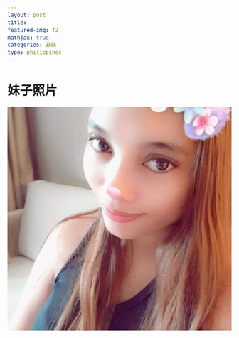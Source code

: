 ```yaml
---
layout: post
title: 
featured-img: f2
mathjax: true
categories: 菲妹
type: philippines
---
```


# 妹子照片

![f2](/assets/img/posts/f2.jpg "f2")